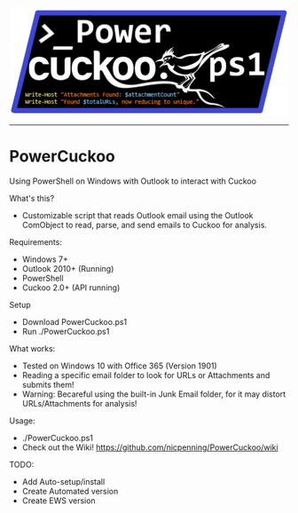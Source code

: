 
<p align="center">
  <img src="https://github.com/nicpenning/PowerCuckoo/blob/master/images/PowerCuckooLogo.png">
</p>

***
# PowerCuckoo
Using PowerShell on Windows with Outlook to interact with Cuckoo

What's this?
- Customizable script that reads Outlook email using the Outlook ComObject to read, parse, and send emails to Cuckoo for analysis.

Requirements:
 - Windows 7+
 - Outlook 2010+ (Running)
 - PowerShell
 - Cuckoo 2.0+ (API running)

Setup
 - Download PowerCuckoo.ps1
 - Run ./PowerCuckoo.ps1

What works:
 - Tested on Windows 10 with Office 365 (Version 1901)
 - Reading a specific email folder to look for URLs or Attachments and submits them!
 - Warning: Becareful using the built-in Junk Email folder, for it may distort URLs/Attachments for analysis!

Usage:
 - ./PowerCuckoo.ps1
 - Check out the Wiki!
 https://github.com/nicpenning/PowerCuckoo/wiki
 
 TODO:
  - Add Auto-setup/install
  - Create Automated version
  - Create EWS version
